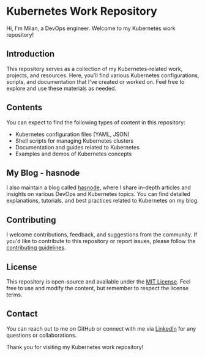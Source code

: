 # Kubernetes Work Repository

Hi, I'm Milan, a DevOps engineer. Welcome to my Kubernetes work repository!

## Introduction

This repository serves as a collection of my Kubernetes-related work, projects, and resources. Here, you'll find various Kubernetes configurations, scripts, and documentation that I've created or worked on. Feel free to explore and use these materials as needed.

## Contents

You can expect to find the following types of content in this repository:

- Kubernetes configuration files (YAML, JSON)
- Shell scripts for managing Kubernetes clusters
- Documentation and guides related to Kubernetes
- Examples and demos of Kubernetes concepts

## My Blog - hasnode

I also maintain a blog called [hasnode](https://milaan.hashnode.dev/), where I share in-depth articles and insights on various DevOps and Kubernetes topics. You can find detailed explanations, tutorials, and best practices related to Kubernetes on my blog.

## Contributing

I welcome contributions, feedback, and suggestions from the community. If you'd like to contribute to this repository or report issues, please follow the [contributing guidelines](CONTRIBUTING.md).

## License

This repository is open-source and available under the [MIT License](LICENSE). Feel free to use and modify the content, but remember to respect the license terms.

## Contact

You can reach out to me on GitHub or connect with me via [LinkedIn](https://www.linkedin.com/in/milan-dangol) for any questions or collaborations.

Thank you for visiting my Kubernetes work repository!
